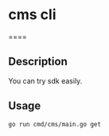 # cms cli

====

## Description

You can try sdk easily.

## Usage

```fish
go run cmd/cms/main.go get
```

